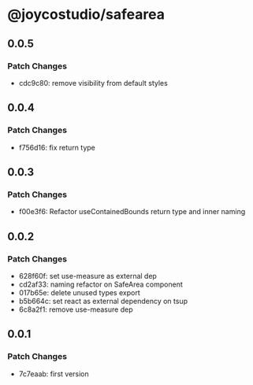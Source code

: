 # @joycostudio/safearea

## 0.0.5

### Patch Changes

- cdc9c80: remove visibility from default styles

## 0.0.4

### Patch Changes

- f756d16: fix return type

## 0.0.3

### Patch Changes

- f00e3f6: Refactor useContainedBounds return type and inner naming

## 0.0.2

### Patch Changes

- 628f60f: set use-measure as external dep
- cd2af33: naming refactor on SafeArea component
- 017b65e: delete unused types export
- b5b664c: set react as external dependency on tsup
- 6c8a2f1: remove use-measure dep

## 0.0.1

### Patch Changes

- 7c7eaab: first version

